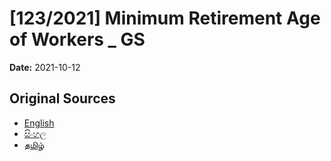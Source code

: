 # [123/2021] Minimum Retirement Age of Workers _ GS

**Date:** 2021-10-12

## Original Sources

- [English](https://documents.gov.lk/view/bills/2021/10/123-2021_E.pdf)
- [සිංහල](https://documents.gov.lk/view/bills/2021/10/123-2021_S.pdf)
- [தமிழ்](https://documents.gov.lk/view/bills/2021/10/123-2021_T.pdf)
